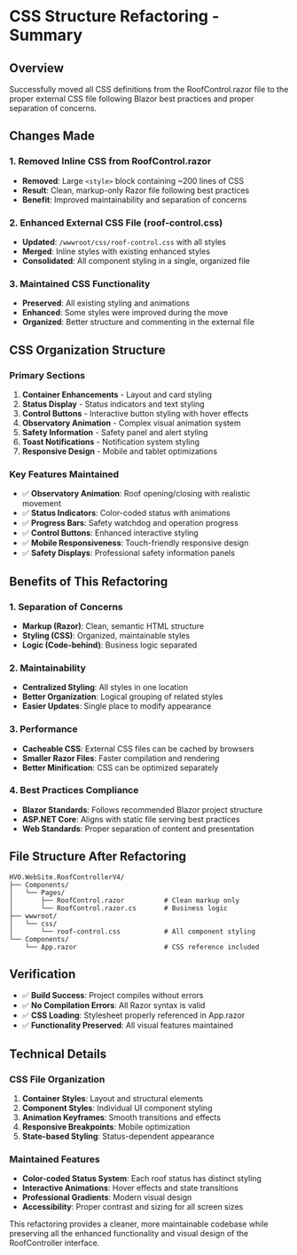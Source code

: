 # CSS Structure Refactoring - Summary

## Overview
Successfully moved all CSS definitions from the RoofControl.razor file to the proper external CSS file following Blazor best practices and proper separation of concerns.

## Changes Made

### 1. Removed Inline CSS from RoofControl.razor
- **Removed**: Large `<style>` block containing ~200 lines of CSS
- **Result**: Clean, markup-only Razor file following best practices
- **Benefit**: Improved maintainability and separation of concerns

### 2. Enhanced External CSS File (roof-control.css)
- **Updated**: `/wwwroot/css/roof-control.css` with all styles
- **Merged**: Inline styles with existing enhanced styles
- **Consolidated**: All component styling in a single, organized file

### 3. Maintained CSS Functionality
- **Preserved**: All existing styling and animations
- **Enhanced**: Some styles were improved during the move
- **Organized**: Better structure and commenting in the external file

## CSS Organization Structure

### Primary Sections
1. **Container Enhancements** - Layout and card styling
2. **Status Display** - Status indicators and text styling
3. **Control Buttons** - Interactive button styling with hover effects
4. **Observatory Animation** - Complex visual animation system
5. **Safety Information** - Safety panel and alert styling
6. **Toast Notifications** - Notification system styling
7. **Responsive Design** - Mobile and tablet optimizations

### Key Features Maintained
- ✅ **Observatory Animation**: Roof opening/closing with realistic movement
- ✅ **Status Indicators**: Color-coded status with animations
- ✅ **Progress Bars**: Safety watchdog and operation progress
- ✅ **Control Buttons**: Enhanced interactive styling
- ✅ **Mobile Responsiveness**: Touch-friendly responsive design
- ✅ **Safety Displays**: Professional safety information panels

## Benefits of This Refactoring

### 1. **Separation of Concerns**
- **Markup (Razor)**: Clean, semantic HTML structure
- **Styling (CSS)**: Organized, maintainable styles
- **Logic (Code-behind)**: Business logic separated

### 2. **Maintainability**
- **Centralized Styling**: All styles in one location
- **Better Organization**: Logical grouping of related styles
- **Easier Updates**: Single place to modify appearance

### 3. **Performance**
- **Cacheable CSS**: External CSS files can be cached by browsers
- **Smaller Razor Files**: Faster compilation and rendering
- **Better Minification**: CSS can be optimized separately

### 4. **Best Practices Compliance**
- **Blazor Standards**: Follows recommended Blazor project structure
- **ASP.NET Core**: Aligns with static file serving best practices
- **Web Standards**: Proper separation of content and presentation

## File Structure After Refactoring

```
HVO.WebSite.RoofControllerV4/
├── Components/
│   └── Pages/
│       ├── RoofControl.razor          # Clean markup only
│       └── RoofControl.razor.cs       # Business logic
├── wwwroot/
│   └── css/
│       └── roof-control.css           # All component styling
└── Components/
    └── App.razor                      # CSS reference included
```

## Verification
- ✅ **Build Success**: Project compiles without errors
- ✅ **No Compilation Errors**: All Razor syntax is valid
- ✅ **CSS Loading**: Stylesheet properly referenced in App.razor
- ✅ **Functionality Preserved**: All visual features maintained

## Technical Details

### CSS File Organization
1. **Container Styles**: Layout and structural elements
2. **Component Styles**: Individual UI component styling
3. **Animation Keyframes**: Smooth transitions and effects
4. **Responsive Breakpoints**: Mobile optimization
5. **State-based Styling**: Status-dependent appearance

### Maintained Features
- **Color-coded Status System**: Each roof status has distinct styling
- **Interactive Animations**: Hover effects and state transitions
- **Professional Gradients**: Modern visual design
- **Accessibility**: Proper contrast and sizing for all screen sizes

This refactoring provides a cleaner, more maintainable codebase while preserving all the enhanced functionality and visual design of the RoofController interface.
